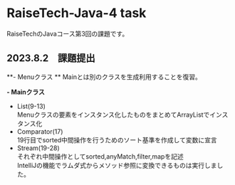# RaiseTech-Java-4 task
RaiseTechのJavaコース第3回の課題です。  

## 2023.8.2　課題提出
**- Menuクラス  **
Mainとは別のクラスを生成利用することを復習。  

**- Mainクラス**  
- List(9-13)  
Menuクラスの要素をインスタンス化したものをまとめてArrayListでインスタンス化  
- Comparator(17)  
19行目でsorted中間操作を行うためのソート基準を作成して変数に宣言  
- Stream(19-28)  
それぞれ中間操作としてsorted,anyMatch,filter,mapを記述  
IntelliJの機能でラムダ式からメソッド参照に変換できるものは実行しました。
